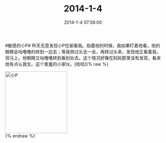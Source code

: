 ﻿---
title: 2014-1-4
date: 2014-1-4 07:58:00
tags:
categories: 爸爸
---
#敏感的小P# 昨天无意发现小P在偷看我。抱着他的时候，我如果盯着他看，他的眼睛会咕噜噜的转到一边去；等我侧过头去一会，再转过头来，发现他正看着我，但马上，他眼睛又咕噜噜转到看别处去。这个情况好像在妈妈那里没有发现，看来他有点认我生。这个害羞的小家伙。[哈哈] ​​​​
{% raw %}
<div style="width:500 px">
<div style="float:left; width:100 px"><img src="/2014-1-4-1/4065dfcbjw1ec76k5kyepj21i82io4qp.jpg" width="200" alt="小P"></div>
<div style="clear:both"></div>
</div>
{% endraw %}